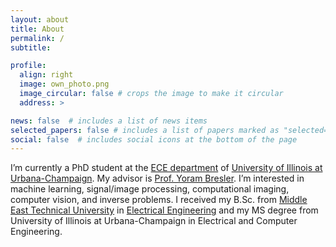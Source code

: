 ```yaml
---
layout: about
title: About
permalink: /
subtitle:

profile:
  align: right
  image: own_photo.png
  image_circular: false # crops the image to make it circular
  address: >

news: false  # includes a list of news items
selected_papers: false # includes a list of papers marked as "selected={true}"
social: false  # includes social icons at the bottom of the page
---
```


<!-- Write your biography here. Tell the world about yourself. Link to your favorite [subreddit](http://reddit.com). You can put a picture in, too. The code is already in, just name your picture `prof_pic.jpg` and put it in the `img/` folder.

Put your address / P.O. box / other info right below your picture. You can also disable any these elements by editing `profile` property of the YAML header of your `_pages/about.md`. Edit `_bibliography/papers.bib` and Jekyll will render your [publications page](/al-folio/publications/) automatically.

Link to your social media connections, too. This theme is set up to use [Font Awesome icons](http://fortawesome.github.io/Font-Awesome/) and [Academicons](https://jpswalsh.github.io/academicons/), like the ones below. Add your Facebook, Twitter, LinkedIn, Google Scholar, or just disable all of them. -->

I’m currently a PhD student at the [ECE department](https://ece.illinois.edu/) of [University of Illinois at Urbana-Champaign](https://illinois.edu/). My advisor is [Prof. Yoram Bresler](https://ece.illinois.edu/about/directory/faculty/ybresler). I’m interested in machine learning, signal/image processing, computational imaging, computer vision, and inverse problems. I received my B.Sc. from [Middle East Technical University](https://www.metu.edu.tr/) in [Electrical Engineering](https://eee.metu.edu.tr/) and my MS degree from University of Illinois at Urbana-Champaign in Electrical and Computer Engineering.
